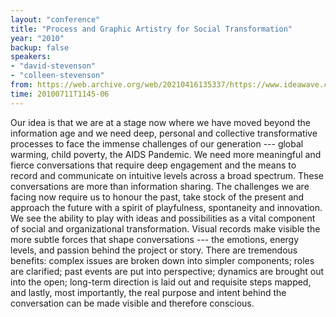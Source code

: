 ```yaml
---
layout: "conference"
title: "Process and Graphic Artistry for Social Transformation"
year: "2010"
backup: false
speakers:
- "david-stevenson"
- "colleen-stevenson"
from: https://web.archive.org/web/20210416135337/https://www.ideawave.ca/the-conference/process-and-graphic-artistry-for-social-transformation
time: 20100711T1145-06
---
```


Our idea is that we are at a stage now where we have moved beyond the
information age and we need deep, personal and collective transformative
processes to face the immense challenges of our generation --- global warming,
child poverty, the AIDS Pandemic. We need more meaningful and fierce
conversations that require deep engagement and the means to record and
communicate on intuitive levels across a broad spectrum. These conversations
are more than information sharing. The challenges we are facing now require us
to honour the past, take stock of the present and approach the future with a
spirit of playfulness, spontaneity and innovation. We see the ability to play
with ideas and possibilities as a vital component of social and organizational
transformation. Visual records make visible the more subtle forces that shape
conversations --- the emotions, energy levels, and passion behind the project or
story. There are tremendous benefits: complex issues are broken down into
simpler components; roles are clarified; past events are put into perspective;
dynamics are brought out into the open; long-term direction is laid out and
requisite steps mapped, and lastly, most importantly, the real purpose and
intent behind the conversation can be made visible and therefore conscious.
